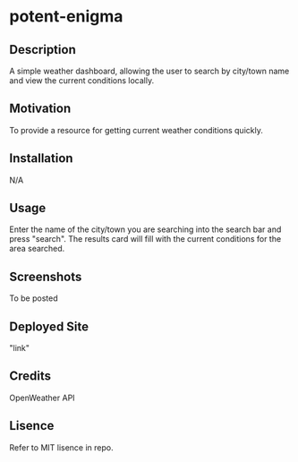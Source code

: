# potent-enigma

## Description
A simple weather dashboard, allowing the user to search by city/town name and view the current conditions locally.

## Motivation
To provide a resource for getting current weather conditions quickly.

## Installation
N/A

## Usage
Enter the name of the city/town you are searching into the search bar and press "search". The results card will fill with the current conditions for the area searched.

## Screenshots
To be posted

## Deployed Site
"link"

## Credits
OpenWeather API

## Lisence
Refer to MIT lisence in repo.